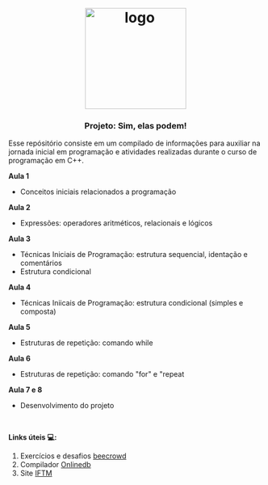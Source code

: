 <h1 align="center">
<h1 align="center">
  <br>
  <img src="https://user-images.githubusercontent.com/93685200/204159297-72249175-f14d-4f57-8c6a-7ded52130c6d.jpg" alt="logo" height="200">
</h1>

<h3 align="center"> Projeto: Sim, elas podem! </h3>

Esse repósitório consiste em um compilado de informações para auxiliar na jornada inicial em programação e atividades realizadas durante o curso de programação em C++.


**Aula 1**
- Conceitos iniciais relacionados a programação

**Aula 2**
- Expressões: operadores aritméticos, relacionais e lógicos

**Aula 3**
- Técnicas Iniciais de Programação: estrutura sequencial, identação e comentários
- Estrutura condicional

**Aula 4**
- Técnicas Iniicais de Programação: estrutura condicional (simples e composta)

**Aula 5**
- Estruturas de repetição: comando while

**Aula 6**
- Estruturas de repetição: comando "for" e "repeat

**Aula 7 e 8**
- Desenvolvimento do projeto

<br />

**Links úteis 💻:**

1. Exercícios e desafios [beecrowd](https://www.beecrowd.com.br/)
2. Compilador [Onlinedb](https://www.onlinegdb.com/)
3. Site [IFTM](https://iftm.edu.br/)

